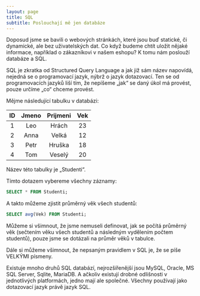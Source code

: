 ```yaml
---
layout: page
title: SQL
subtitle: Poslouchají mě jen databáze
---
```


Doposud jsme se bavili o webových stránkách, které jsou buď statické, či dynamické, ale bez uživatelských dat. Co když budeme chtít uložit nějaké informace, například o zákazníkovi v našem eshopu? K tomu nám poslouží databáze a SQL.

SQL je zkratka od Structured Query Language a jak již sám název napovídá, nejedná se o programovací jazyk, nýbrž o jazyk dotazovací. Ten se od programovacích jazyků liší tím, že nepíšeme „jak“ se daný úkol má provést, pouze určíme „co“ chceme provést.

Mějme následující tabulku v databázi:

|ID|Jmeno|Prijmeni|Vek|
|:---:|:---:|:---:|:---:|
|1|Leo|Hrách|23|
|2|Anna|Velká|12|
|3|Petr|Hruška|18|
|4|Tom|Veselý|20|

Název této tabulky je „Studenti“.

Tímto dotazem vybereme všechny záznamy:

```sql
SELECT * FROM Studenti;
```

A takto můžeme zjistit průměrný věk všech studentů:

```sql
SELECT avg(Vek) FROM Studenti;
```

Můžeme si všimnout, že jsme nemuseli definovat, jak se počítá průměrný věk (sečtením věku všech studentů a následným vydělením počtem studentů), pouze jsme se dotázali na průměr věků v tabulce.

Dále si můžeme všimnout, že nepsaným pravidlem v SQL je, že se píše VELKÝMI písmeny.

Existuje mnoho druhů SQL databází, nejrozšířenější jsou MySQL, Oracle, MS SQL Server, Sqlite, MariaDB. A ačkoliv existují drobné odlišnosti v jednotlivých platformách, jedno mají ale společné. Všechny používají jako dotazovací jazyk právě jazyk SQL.